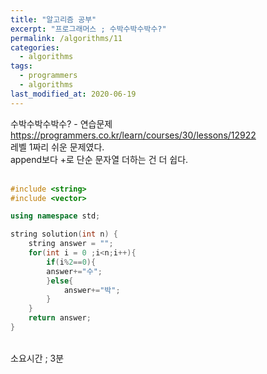 ```yaml
---
title: "알고리즘 공부"
excerpt: "프로그래머스 ; 수박수박수박수?"
permalink: /algorithms/11
categories:
  - algorithms
tags:
  - programmers
  - algorithms
last_modified_at: 2020-06-19
---
```

수박수박수박수? - 연습문제  
<https://programmers.co.kr/learn/courses/30/lessons/12922>  
레벨 1짜리 쉬운 문제였다.  
append보다 +로 단순 문자열 더하는 건 더 쉽다.  
<br>
```cpp
#include <string>
#include <vector>

using namespace std;

string solution(int n) {
    string answer = "";
    for(int i = 0 ;i<n;i++){
        if(i%2==0){
        answer+="수";
        }else{
            answer+="박";
        }
    }
    return answer;
}
```
<br>
소요시간 ; 3분
